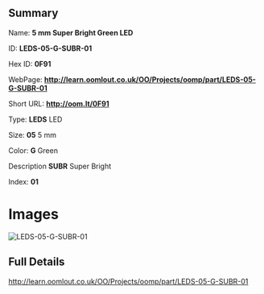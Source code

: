 

## Summary
 
Name: __5 mm Super Bright Green LED__

ID: __LEDS-05-G-SUBR-01__

Hex ID: __0F91__

WebPage: __http://learn.oomlout.co.uk/OO/Projects/oomp/part/LEDS-05-G-SUBR-01__

Short URL: __http://oom.lt/0F91__


Type: __LEDS__ LED 

Size: __05__ 5 mm 

Color: __G__ Green 

Description __SUBR__ Super Bright 

Index: __01__


 # Images
![LEDS-05-G-SUBR-01](http://oomlout.com/oomp-gen/parts/LEDS-05-G-SUBR-01/LEDS-05-G-SUBR-01_420.jpg)



 ## Full Details

 http://learn.oomlout.co.uk/OO/Projects/oomp/part/LEDS-05-G-SUBR-01














